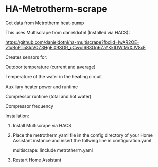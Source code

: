 # HA-Metrotherm-scrape
Get data from Metrotherm heat-pump

This uses Multiscrape from danieldotnl (Installed via HACS):

https://github.com/danieldotnl/ha-multiscrape?fbclid=IwAR2OE-v1uBoPT58IoVOZ3HgEi09SGR_uCwoI6B3Oq6ZaYKkIDWtMrXJV8xE


Creates sensors for:


Outdoor temperature (current and average)

Temperature of the water in the heating circuit

Auxiliary heater power and runtime

Compressor runtime (total and hot water)

Compressor frequency


Installation:


1. Install Multiscrape via HACS


2. Place the metrotherm.yaml file in the config directory of your Home Assistant instance and insert the follwing line in configuration.yaml


   multiscrape: !include metrotherm.yaml


3. Restart Home Assistant
